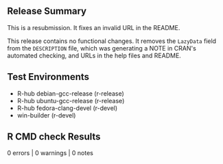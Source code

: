 ## Release Summary

This is a resubmission. It fixes an invalid URL in the README.

This release contains no functional changes. It removes the `LazyData` field
from the `DESCRIPTION` file, which was generating a NOTE in CRAN's automated
checking, and URLs in the help files and README.

## Test Environments

- R-hub debian-gcc-release (r-release)
- R-hub ubuntu-gcc-release (r-release)
- R-hub fedora-clang-devel (r-devel)
- win-builder (r-devel)

## R CMD check Results

0 errors | 0 warnings | 0 notes

